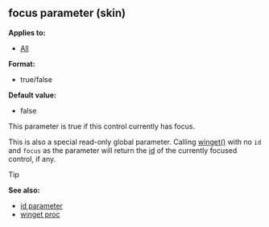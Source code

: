 ## focus parameter (skin)

<!-- -->
**Applies to:**
+   [All](/ref/skin/control.md) 
<!-- -->
**Format:**
+   true/false
<!-- -->
**Default value:**
+   false


This parameter is true if this control currently has focus.


This is also a special read-only global parameter. Calling
[winget()](/ref/proc/winget.md)  with no `id` and `focus` as the
parameter will return the [id](/ref/skin/param/id.md) of the
currently focused control, if any.

> [!TIP] 
> **See also:**
> +   [id parameter](/ref/skin/param/id.md) 
> +   [winget proc](/ref/proc/winget.md) 